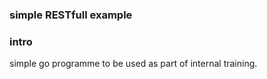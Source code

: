 ### simple RESTfull example


### intro


simple go programme to be used as part of internal training.


